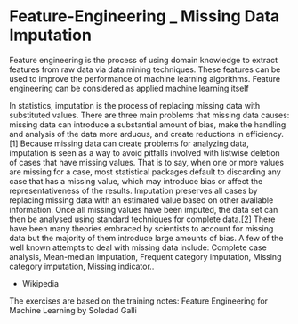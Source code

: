 # Feature-Engineering _ Missing Data Imputation
Feature engineering is the process of using domain knowledge to extract features from raw data via data mining techniques. These features can be used to improve the performance of machine learning algorithms. Feature engineering can be considered as applied machine learning itself 

In statistics, imputation is the process of replacing missing data with substituted values. There are three main problems that missing data causes: missing data can introduce a substantial amount of bias, make the handling and analysis of the data more arduous, and create reductions in efficiency.[1] Because missing data can create problems for analyzing data, imputation is seen as a way to avoid pitfalls involved with listwise deletion of cases that have missing values. That is to say, when one or more values are missing for a case, most statistical packages default to discarding any case that has a missing value, which may introduce bias or affect the representativeness of the results. Imputation preserves all cases by replacing missing data with an estimated value based on other available information. Once all missing values have been imputed, the data set can then be analysed using standard techniques for complete data.[2] There have been many theories embraced by scientists to account for missing data but the majority of them introduce large amounts of bias. A few of the well known attempts to deal with missing data include: Complete case analysis, Mean-median imputation, Frequent category imputation, Missing category imputation, Missing indicator..

- Wikipedia

The exercises are based on the training notes:
Feature Engineering for Machine Learning
by Soledad Galli
